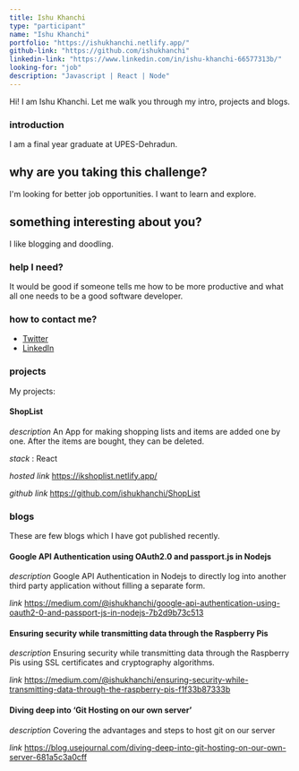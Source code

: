 ```yaml
---
title: Ishu Khanchi
type: "participant"
name: "Ishu Khanchi"
portfolio: "https://ishukhanchi.netlify.app/"
github-link: "https://github.com/ishukhanchi"
linkedin-link: "https://www.linkedin.com/in/ishu-khanchi-66577313b/"
looking-for: "job"
description: "Javascript | React | Node"
---
```


Hi! I am Ishu Khanchi. Let me walk you through my intro, projects and blogs.

### introduction

I am a final year graduate at UPES-Dehradun.

## why are you taking this challenge?

I'm looking for better job opportunities.
I want to learn and explore.

## something interesting about you?

I like blogging and doodling.

### help I need?

It would be good if someone tells me how to be more productive and what all one needs to be a good software developer.

### how to contact me?

- [Twitter](https://twitter.com/ishukhanchi)
- [LinkedIn](https://www.linkedin.com/in/ishu-khanchi-66577313b/)

### projects

My projects:

#### ShopList

_description_ An App for making shopping lists and items are added one by one. After the items are bought, they can be deleted.

_stack_ : React

_hosted link_ https://ikshoplist.netlify.app/

_github link_ https://github.com/ishukhanchi/ShopList


### blogs

These are few blogs which I have got published recently.

#### Google API Authentication using OAuth2.0 and passport.js in Nodejs

_description_ Google API Authentication in Nodejs to directly log into another third party application without filling a separate form.

_link_ https://medium.com/@ishukhanchi/google-api-authentication-using-oauth2-0-and-passport-js-in-nodejs-7b2d9b73c513

#### Ensuring security while transmitting data through the Raspberry Pis

_description_ Ensuring security while transmitting data through the Raspberry Pis using SSL certificates and cryptography algorithms.

_link_ https://medium.com/@ishukhanchi/ensuring-security-while-transmitting-data-through-the-raspberry-pis-f1f33b87333b

#### Diving deep into ‘Git Hosting on our own server’

_description_ Covering the advantages and steps to host git on our server

_link_ https://blog.usejournal.com/diving-deep-into-git-hosting-on-our-own-server-681a5c3a0cff


